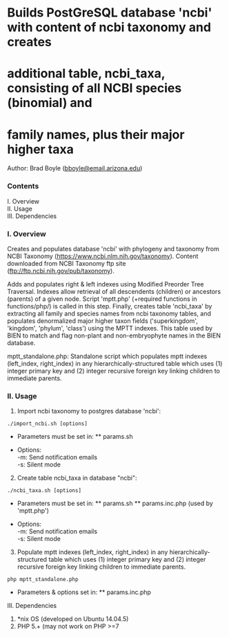 # Builds PostGreSQL database 'ncbi' with content of ncbi taxonomy and creates
# additional table, ncbi_taxa, consisting of all NCBI species (binomial) and
# family names, plus their major higher taxa 

Author: Brad Boyle (bboyle@email.arizona.edu)  

### Contents

I. Overview  
II. Usage  
III. Dependencies 

### I. Overview

Creates and populates database 'ncbi' with phylogeny and taxonomy from NCBI Taxonomy (https://www.ncbi.nlm.nih.gov/taxonomy). Content downloaded from NCBI Taxonomy ftp site (ftp://ftp.ncbi.nih.gov/pub/taxonomy).

Adds and populates right & left indexes using Modified Preorder Tree Traversal. Indexes allow retrieval of all descendents (children) or ancestors (parents) of a given node. Script 'mptt.php' (+required functions in functions/php/) is called in this step. Finally, creates table 'ncbi_taxa' by extracting all family and species names from ncbi taxonomy tables, and populates denormalized major higher taxon fields ('superkingdom', 'kingdom', 'phylum', 'class') using the MPTT indexes. This table used by BIEN to match and flag non-plant and non-embryophyte names in the BIEN database.

mptt_standalone.php: Standalone script which populates mptt indexes (left_index, right_index) in any hierarchically-structured table which uses (1) integer primary key and (2) integer recursive foreign key linking children to immediate parents. 

### II. Usage

1. Import ncbi taxonomy to postgres database 'ncbi':

```
./import_ncbi.sh [options]

```
* Parameters must be set in:
	** params.sh

* Options:  
-m: Send notification emails  
-s: Silent mode  


2. Create table ncbi_taxa in database "ncbi":

```
./ncbi_taxa.sh [options]

```

* Parameters must be set in:
	** params.sh
	** params.inc.php (used by 'mptt.php')

* Options:  
-m: Send notification emails  
-s: Silent mode  

3. Populate mptt indexes (left_index, right_index) in any hierarchically-structured table which uses (1) integer primary key and (2) integer recursive foreign key linking children to immediate parents. 

```
php mptt_standalone.php

```
 
* Parameters & options set in:
	** params.inc.php
	
III. Dependencies 

1. *nix OS (developed on Ubuntu 14.04.5)
2. PHP 5.+ (may not work on PHP >=7	